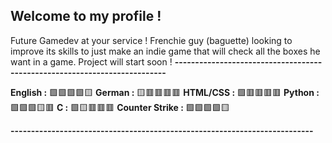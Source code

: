 ## Welcome to my profile ! 

Future Gamedev at your service ! 
Frenchie guy (baguette) looking to improve its skills to just make an indie game that will check all the boxes he want in a game.
Project will start soon !
**--------------------------------------------------------------------------**

__English :__        🟩🟩🟩🟩🟨
__German :__         🟨🟥🟥🟥🟥
__HTML/CSS :__       🟩🟥🟥🟥🟥
__Python :__         🟩🟩🟩🟨🟥
__C :__              🟩🟨🟥🟥🟥
__Counter Strike :__ 🟩🟩🟩🟩🟨

**--------------------------------------------------------------------------**
